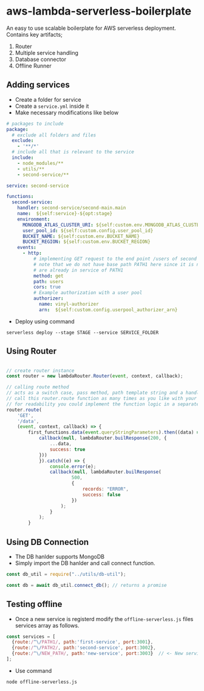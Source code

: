 # aws-lambda-serverless-boilerplate
An easy to use scalable boilerplate for AWS serverless deployment. Contains key artifacts;
1. Router
2. Multiple service handling
3. Database connector
4. Offline Runner  

## Adding services

* Create a folder for service
* Create a `service.yml` inside it
* Make necessary modifications like below
```yaml
# packages to include
package:
  # exclude all folders and files
  exclude:
    - '**/*'
  # include all that is relevant to the service
  include:
    - node_modules/**
    - utils/**
    - second-service/**

service: second-service

functions:
  second-service:
    handler: second-service/second-main.main
    name:  ${self:service}-${opt:stage}
    environment:
      MONGODB_ATLAS_CLUSTER_URI: ${self:custom.env.MONGODB_ATLAS_CLUSTER_URI}
      user_pool_id: ${self:custom.config.user_pool_id}
      BUCKET_NAME: ${self:custom.env.BUCKET_NAME}
      BUCKET_REGION: ${self:custom.env.BUCKET_REGION}
    events:
      - http:
          # implementing GET request to the end point /users of second service.
          # note that we do not have base path PATH1 here since it is not requires as we
          # are already in service of PATH1
          method: get
          path: users
          cors: true
          # Example authorization with a user pool
          authorizer:
            name: vinyl-authorizer
            arn:  ${self:custom.config.userpool_authorizer_arn}
```
* Deploy using command

`serverless deploy --stage STAGE --service SERVICE_FOLDER`

## Using Router

```js

// create router instance
const router = new lambdaRouter.Router(event, context, callback);

// calling route method
// acts as a switch case, pass method, path template string and a handler
// call this router.route function as many times as you like with your methods and paths
// for readability you could implement the function logic in a separate functions file as I have done
router.route(
    'GET',
    '/data',
    (event, context, callback) => {
        first_functions.data(event.queryStringParameters).then((data) => {
            callback(null, lambdaRouter.builResponse(200, {
                ...data,
                success: true
            }))
            }).catch((e) => {
                console.error(e);
                callback(null, lambdaRouter.builResponse(
                        500,  
                        {
                            records: "ERROR",
                            success: false
                        })
                    );
                }
            );
        }
```

## Using DB Connection

* The DB hanlder supports MongoDB
* Simply import the DB hanlder and call connect function.

```js
const db_util = require("../utils/db-util");

const db = await db_util.connect_db(); // returns a promise
```

## Testing offline

* Once a new service is registerd modify the `offline-serverless.js` files services array as follows.

```js
const services = [
  {route:/^\/PATH1/, path:'first-service', port:3001},
  {route:/^\/PATH2/, path:'second-service', port:3002},
  {route:/^\/NEW_PATH/, path:'new-service', port:3003}  // <- New service, new port
];
```

* Use command

`node offline-serverless.js`


